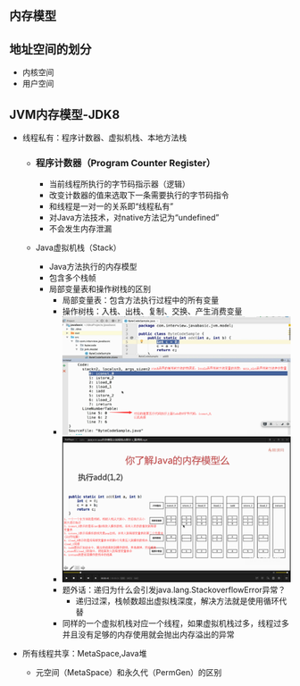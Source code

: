 ## 内存模型

## 地址空间的划分

* 内核空间
* 用户空间

## JVM内存模型-JDK8

* 线程私有：程序计数器、虚拟机栈、本地方法栈

  * ### 程序计数器（Program Counter Register）

    * 当前线程所执行的字节码指示器（逻辑）
    * 改变计数器的值来选取下一条需要执行的字节码指令
    * 和线程是一对一的关系即“线程私有”
    * 对Java方法技术，对native方法记为“undefined”
    * 不会发生内存泄漏
  * Java虚拟机栈（Stack）
    * Java方法执行的内存模型
    * 包含多个栈帧
    * 局部变量表和操作树栈的区别
      * 局部变量表：包含方法执行过程中的所有变量
      * 操作树栈：入栈、出栈、复制、交换、产生消费变量
      * ![](/模型/1.png)
      * ![](/assets/3.png)
      * 题外话：递归为什么会引发java.lang.StackoverflowError异常？
        * 递归过深，栈帧数超出虚拟栈深度，解决方法就是使用循环代替
      * 同样的一个虚拟机栈对应一个线程，如果虚拟机栈过多，线程过多并且没有足够的内存使用就会抛出内存溢出的异常

* 所有线程共享：MetaSpace,Java堆

  * 元空间（MetaSpace）和永久代（PermGen）的区别




